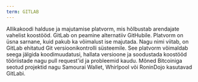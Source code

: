 ```yaml
---
term: GITLAB
---
```


Allikakoodi halduse ja majutamise platvorm, mis hõlbustab arendajate vahelist koostööd. GitLab on peamine alternatiiv GitHubile. Platvorm on üsna sarnane, kuid pakub ka võimalust ise majutada. Nagu nimi viitab, on GitLab ehitatud Git versioonikontrolli süsteemile. See platvorm võimaldab seega jälgida koodimuudatusi, hallata versioone ja soodustada koostööd tööriistade nagu pull request'id ja probleemid kaudu. Mõned Bitcoiniga seotud projektid nagu Samourai Wallet, Whirlpool või RoninDojo kasutavad GitLabi.
